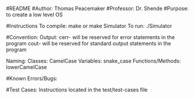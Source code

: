 #README
#Author:    Thomas Peacemaker
#Professor: Dr. Shende
#Purpose:   to create a low level OS

#Instructions
  To compile:
    make or make Simulator
  To run:
    ./Simulator

#Convention:
  Output:
    cerr- will be reserved for error statements in the program
    cout- will be reserved for standard output statements in the program

  Naming:
    Classes:            CamelCase
    Variables:          snake_case
    Functions/Methods:  lowerCamelCase

#Known Errors/Bugs:

#Test Cases:
  Instructions located in the test/test-cases file
